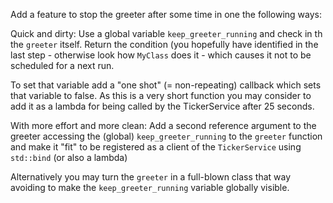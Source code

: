Add a feature to stop the greeter after some time in
one the following ways:

Quick and dirty:
Use a global variable `keep_greeter_running` and check
in th the `greeter` itself. Return the condition (you
hopefully have identified in the last step - otherwise
look how `MyClass` does it - which causes it not to be
scheduled for a next run.

To set that variable add a "one shot" (= non-repeating)
callback which sets that variable to false. As this is
a very short function you may consider to add it as a
lambda for being called by the TickerService after 25
seconds.

With more effort and more clean:
Add a second reference argument to the greeter accessing
the (global) `keep_greeter_running` to the `greeter`
function and make it "fit" to be registered as a client
of the `TickerService` using `std::bind` (or also a lambda)

Alternatively you may turn the `greeter` in a full-blown
class that way avoiding to make the `keep_greeter_running`
variable globally visible.
